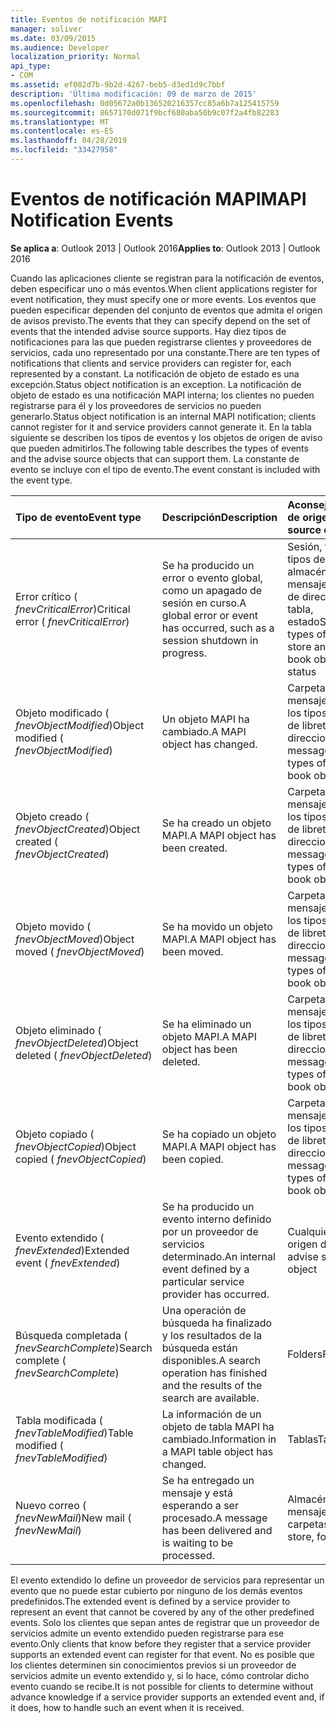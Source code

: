 ```yaml
---
title: Eventos de notificación MAPI
manager: soliver
ms.date: 03/09/2015
ms.audience: Developer
localization_priority: Normal
api_type:
- COM
ms.assetid: ef082d7b-9b2d-4267-beb5-d3ed1d9c7bbf
description: 'Última modificación: 09 de marzo de 2015'
ms.openlocfilehash: 0d05672a0b136520216357cc85a6b7a125415759
ms.sourcegitcommit: 8657170d071f9bcf680aba50b9c07f2a4fb82283
ms.translationtype: MT
ms.contentlocale: es-ES
ms.lasthandoff: 04/28/2019
ms.locfileid: "33427958"
---
```

# <a name="mapi-notification-events"></a><span data-ttu-id="452aa-103">Eventos de notificación MAPI</span><span class="sxs-lookup"><span data-stu-id="452aa-103">MAPI Notification Events</span></span>

  
  
<span data-ttu-id="452aa-104">**Se aplica a**: Outlook 2013 | Outlook 2016</span><span class="sxs-lookup"><span data-stu-id="452aa-104">**Applies to**: Outlook 2013 | Outlook 2016</span></span> 
  
<span data-ttu-id="452aa-105">Cuando las aplicaciones cliente se registran para la notificación de eventos, deben especificar uno o más eventos.</span><span class="sxs-lookup"><span data-stu-id="452aa-105">When client applications register for event notification, they must specify one or more events.</span></span> <span data-ttu-id="452aa-106">Los eventos que pueden especificar dependen del conjunto de eventos que admita el origen de avisos previsto.</span><span class="sxs-lookup"><span data-stu-id="452aa-106">The events that they can specify depend on the set of events that the intended advise source supports.</span></span> <span data-ttu-id="452aa-107">Hay diez tipos de notificaciones para las que pueden registrarse clientes y proveedores de servicios, cada uno representado por una constante.</span><span class="sxs-lookup"><span data-stu-id="452aa-107">There are ten types of notifications that clients and service providers can register for, each represented by a constant.</span></span> <span data-ttu-id="452aa-108">La notificación de objeto de estado es una excepción.</span><span class="sxs-lookup"><span data-stu-id="452aa-108">Status object notification is an exception.</span></span> <span data-ttu-id="452aa-109">La notificación de objeto de estado es una notificación MAPI interna; los clientes no pueden registrarse para él y los proveedores de servicios no pueden generarlo.</span><span class="sxs-lookup"><span data-stu-id="452aa-109">Status object notification is an internal MAPI notification; clients cannot register for it and service providers cannot generate it.</span></span> <span data-ttu-id="452aa-110">En la tabla siguiente se describen los tipos de eventos y los objetos de origen de aviso que pueden admitirlos.</span><span class="sxs-lookup"><span data-stu-id="452aa-110">The following table describes the types of events and the advise source objects that can support them.</span></span> <span data-ttu-id="452aa-111">La constante de evento se incluye con el tipo de evento.</span><span class="sxs-lookup"><span data-stu-id="452aa-111">The event constant is included with the event type.</span></span>
  
|<span data-ttu-id="452aa-112">**Tipo de evento**</span><span class="sxs-lookup"><span data-stu-id="452aa-112">**Event type**</span></span>|<span data-ttu-id="452aa-113">**Descripción**</span><span class="sxs-lookup"><span data-stu-id="452aa-113">**Description**</span></span>|<span data-ttu-id="452aa-114">**Aconsejar objetos de origen**</span><span class="sxs-lookup"><span data-stu-id="452aa-114">**Advise source objects**</span></span>|
|:-----|:-----|:-----|
|<span data-ttu-id="452aa-115">Error crítico ( _fnevCriticalError_)</span><span class="sxs-lookup"><span data-stu-id="452aa-115">Critical error ( _fnevCriticalError_)</span></span>  <br/> |<span data-ttu-id="452aa-116">Se ha producido un error o evento global, como un apagado de sesión en curso.</span><span class="sxs-lookup"><span data-stu-id="452aa-116">A global error or event has occurred, such as a session shutdown in progress.</span></span>  <br/> |<span data-ttu-id="452aa-117">Sesión, todos los tipos de objetos de almacén de mensajes y libreta de direcciones, tabla, estado</span><span class="sxs-lookup"><span data-stu-id="452aa-117">Session, all types of message store and address book objects, table, status</span></span>  <br/> |
|<span data-ttu-id="452aa-118">Objeto modificado ( _fnevObjectModified_)</span><span class="sxs-lookup"><span data-stu-id="452aa-118">Object modified ( _fnevObjectModified_)</span></span>  <br/> |<span data-ttu-id="452aa-119">Un objeto MAPI ha cambiado.</span><span class="sxs-lookup"><span data-stu-id="452aa-119">A MAPI object has changed.</span></span>  <br/> |<span data-ttu-id="452aa-120">Carpetas, mensajes, todos los tipos de objetos de libreta de direcciones</span><span class="sxs-lookup"><span data-stu-id="452aa-120">Folders, messages, all types of address book objects</span></span>  <br/> |
|<span data-ttu-id="452aa-121">Objeto creado ( _fnevObjectCreated_)</span><span class="sxs-lookup"><span data-stu-id="452aa-121">Object created ( _fnevObjectCreated_)</span></span>  <br/> |<span data-ttu-id="452aa-122">Se ha creado un objeto MAPI.</span><span class="sxs-lookup"><span data-stu-id="452aa-122">A MAPI object has been created.</span></span>  <br/> |<span data-ttu-id="452aa-123">Carpetas, mensajes, todos los tipos de objetos de libreta de direcciones</span><span class="sxs-lookup"><span data-stu-id="452aa-123">Folders, messages, all types of address book objects</span></span>  <br/> |
|<span data-ttu-id="452aa-124">Objeto movido ( _fnevObjectMoved_)</span><span class="sxs-lookup"><span data-stu-id="452aa-124">Object moved ( _fnevObjectMoved_)</span></span>  <br/> |<span data-ttu-id="452aa-125">Se ha movido un objeto MAPI.</span><span class="sxs-lookup"><span data-stu-id="452aa-125">A MAPI object has been moved.</span></span>  <br/> |<span data-ttu-id="452aa-126">Carpetas, mensajes, todos los tipos de objetos de libreta de direcciones</span><span class="sxs-lookup"><span data-stu-id="452aa-126">Folders, messages, all types of address book objects</span></span>  <br/> |
|<span data-ttu-id="452aa-127">Objeto eliminado ( _fnevObjectDeleted_)</span><span class="sxs-lookup"><span data-stu-id="452aa-127">Object deleted ( _fnevObjectDeleted_)</span></span>  <br/> |<span data-ttu-id="452aa-128">Se ha eliminado un objeto MAPI.</span><span class="sxs-lookup"><span data-stu-id="452aa-128">A MAPI object has been deleted.</span></span>  <br/> |<span data-ttu-id="452aa-129">Carpetas, mensajes, todos los tipos de objetos de libreta de direcciones</span><span class="sxs-lookup"><span data-stu-id="452aa-129">Folders, messages, all types of address book objects</span></span>  <br/> |
|<span data-ttu-id="452aa-130">Objeto copiado ( _fnevObjectCopied_)</span><span class="sxs-lookup"><span data-stu-id="452aa-130">Object copied ( _fnevObjectCopied_)</span></span>  <br/> |<span data-ttu-id="452aa-131">Se ha copiado un objeto MAPI.</span><span class="sxs-lookup"><span data-stu-id="452aa-131">A MAPI object has been copied.</span></span>  <br/> |<span data-ttu-id="452aa-132">Carpetas, mensajes, todos los tipos de objetos de libreta de direcciones</span><span class="sxs-lookup"><span data-stu-id="452aa-132">Folders, messages, all types of address book objects</span></span>  <br/> |
|<span data-ttu-id="452aa-133">Evento extendido ( _fnevExtended_)</span><span class="sxs-lookup"><span data-stu-id="452aa-133">Extended event ( _fnevExtended_)</span></span>  <br/> |<span data-ttu-id="452aa-134">Se ha producido un evento interno definido por un proveedor de servicios determinado.</span><span class="sxs-lookup"><span data-stu-id="452aa-134">An internal event defined by a particular service provider has occurred.</span></span>  <br/> |<span data-ttu-id="452aa-135">Cualquier objeto de origen de aviso</span><span class="sxs-lookup"><span data-stu-id="452aa-135">Any advise source object</span></span>  <br/> |
|<span data-ttu-id="452aa-136">Búsqueda completada ( _fnevSearchComplete_)</span><span class="sxs-lookup"><span data-stu-id="452aa-136">Search complete ( _fnevSearchComplete_)</span></span>  <br/> |<span data-ttu-id="452aa-137">Una operación de búsqueda ha finalizado y los resultados de la búsqueda están disponibles.</span><span class="sxs-lookup"><span data-stu-id="452aa-137">A search operation has finished and the results of the search are available.</span></span>  <br/> |<span data-ttu-id="452aa-138">Folders</span><span class="sxs-lookup"><span data-stu-id="452aa-138">Folders</span></span>  <br/> |
|<span data-ttu-id="452aa-139">Tabla modificada ( _fnevTableModified_)</span><span class="sxs-lookup"><span data-stu-id="452aa-139">Table modified ( _fnevTableModified_)</span></span>  <br/> |<span data-ttu-id="452aa-140">La información de un objeto de tabla MAPI ha cambiado.</span><span class="sxs-lookup"><span data-stu-id="452aa-140">Information in a MAPI table object has changed.</span></span>  <br/> |<span data-ttu-id="452aa-141">Tablas</span><span class="sxs-lookup"><span data-stu-id="452aa-141">Tables</span></span>  <br/> |
|<span data-ttu-id="452aa-142">Nuevo correo ( _fnevNewMail_)</span><span class="sxs-lookup"><span data-stu-id="452aa-142">New mail ( _fnevNewMail_)</span></span>  <br/> |<span data-ttu-id="452aa-143">Se ha entregado un mensaje y está esperando a ser procesado.</span><span class="sxs-lookup"><span data-stu-id="452aa-143">A message has been delivered and is waiting to be processed.</span></span>  <br/> |<span data-ttu-id="452aa-144">Almacén de mensajes, carpetas</span><span class="sxs-lookup"><span data-stu-id="452aa-144">Message store, folders</span></span>  <br/> |
   
<span data-ttu-id="452aa-145">El evento extendido lo define un proveedor de servicios para representar un evento que no puede estar cubierto por ninguno de los demás eventos predefinidos.</span><span class="sxs-lookup"><span data-stu-id="452aa-145">The extended event is defined by a service provider to represent an event that cannot be covered by any of the other predefined events.</span></span> <span data-ttu-id="452aa-146">Solo los clientes que sepan antes de registrar que un proveedor de servicios admite un evento extendido pueden registrarse para ese evento.</span><span class="sxs-lookup"><span data-stu-id="452aa-146">Only clients that know before they register that a service provider supports an extended event can register for that event.</span></span> <span data-ttu-id="452aa-147">No es posible que los clientes determinen sin conocimientos previos si un proveedor de servicios admite un evento extendido y, si lo hace, cómo controlar dicho evento cuando se recibe.</span><span class="sxs-lookup"><span data-stu-id="452aa-147">It is not possible for clients to determine without advance knowledge if a service provider supports an extended event and, if it does, how to handle such an event when it is received.</span></span>
  

